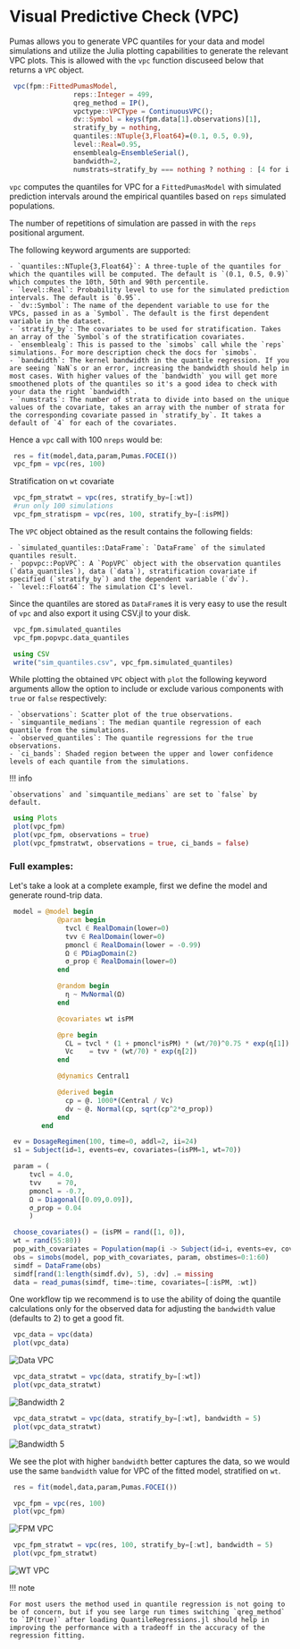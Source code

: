 # Visual Predictive Check (VPC)

Pumas allows you to generate VPC quantiles for your data and model simulations
and utilize the Julia plotting capabilities to generate the relevant VPC plots.
This is allowed with the `vpc` function discuseed below that returns a `VPC` object.

```julia
 vpc(fpm::FittedPumasModel,
                reps::Integer = 499,
                qreg_method = IP(),
                vpctype::VPCType = ContinuousVPC();
                dv::Symbol = keys(fpm.data[1].observations)[1],
                stratify_by = nothing,
                quantiles::NTuple{3,Float64}=(0.1, 0.5, 0.9),
                level::Real=0.95,
                ensemblealg=EnsembleSerial(),
                bandwidth=2,
                numstrats=stratify_by === nothing ? nothing : [4 for i in 1:length(stratify_by)])
```
`vpc` computes the quantiles for VPC for a `FittedPumasModel` with simulated prediction intervals 
around the empirical quantiles based on `reps` simulated populations.

The number of repetitions of simulation are passed in with the `reps` positional argument. 

The following keyword arguments are supported:

    - `quantiles::NTuple{3,Float64}`: A three-tuple of the quantiles for which the quantiles will be computed. The default is `(0.1, 0.5, 0.9)` which computes the 10th, 50th and 90th percentile.
    - `level::Real`: Probability level to use for the simulated prediction intervals. The default is `0.95`.
    - `dv::Symbol`: The name of the dependent variable to use for the VPCs, passed in as a `Symbol`. The default is the first dependent variable in the dataset.
    - `stratify_by`: The covariates to be used for stratification. Takes an array of the `Symbol`s of the stratification covariates.
    - `ensemblealg`: This is passed to the `simobs` call while the `reps` simulations. For more description check the docs for `simobs`.
    - `bandwidth`: The kernel bandwidth in the quantile regression. If you are seeing `NaN`s or an error, increasing the bandwidth should help in most cases. With higher values of the `bandwidth` you will get more smoothened plots of the quantiles so it's a good idea to check with your data the right `bandwidth`.
    - `numstrats`: The number of strata to divide into based on the unique values of the covariate, takes an array with the number of strata for the corresponding covariate passed in `stratify_by`. It takes a default of `4` for each of the covariates.

Hence a `vpc` call with 100 `nreps` would be:

```julia
 res = fit(model,data,param,Pumas.FOCEI())
 vpc_fpm = vpc(res, 100)
```

Stratification on `wt` covariate

```julia
 vpc_fpm_stratwt = vpc(res, stratify_by=[:wt])
 #run only 100 simulations 
 vpc_fpm_stratispm = vpc(res, 100, stratify_by=[:isPM])
```
The `VPC` object obtained as the result contains the following fields:

    - `simulated_quantiles::DataFrame`: `DataFrame` of the simulated quantiles result.
    - `popvpc::PopVPC`: A `PopVPC` object with the observation quantiles (`data_quantiles`), data (`data`), stratification covariate if specified (`stratify_by`) and the dependent variable (`dv`).
    - `level::Float64`: The simulation CI's level. 

Since the quantiles are stored as `DataFrame`s it is very easy to use the result of `vpc` and also 
export it using CSV.jl to your disk.

```julia
 vpc_fpm.simulated_quantiles
 vpc_fpm.popvpc.data_quantiles

 using CSV
 write("sim_quantiles.csv", vpc_fpm.simulated_quantiles)
```

While plotting the obtained `VPC` object with `plot` the following keyword arguments allow the option 
to include or exclude various components with `true` or `false` respectively:

    - `observations`: Scatter plot of the true observations.
    - `simquantile_medians`: The median quantile regression of each quantile from the simulations.
    - `observed_quantiles`: The quantile regressions for the true observations.
    - `ci_bands`: Shaded region between the upper and lower confidence levels of each quantile from the simulations.


!!! info
    
    `observations` and `simquantile_medians` are set to `false` by default.


```julia
 using Plots
 plot(vpc_fpm)
 plot(vpc_fpm, observations = true)
 plot(vpc_fpmstratwt, observations = true, ci_bands = false)
```

### Full examples: 

Let's take a look at a complete example, first we define the model and generate round-trip data.

```julia
 model = @model begin
            @param begin
              tvcl ∈ RealDomain(lower=0)
              tvv ∈ RealDomain(lower=0)
              pmoncl ∈ RealDomain(lower = -0.99)
              Ω ∈ PDiagDomain(2)
              σ_prop ∈ RealDomain(lower=0)
            end

            @random begin
              η ~ MvNormal(Ω)
            end

            @covariates wt isPM

            @pre begin
              CL = tvcl * (1 + pmoncl*isPM) * (wt/70)^0.75 * exp(η[1])
              Vc    = tvv * (wt/70) * exp(η[2])
            end

            @dynamics Central1

            @derived begin
              cp = @. 1000*(Central / Vc)
              dv ~ @. Normal(cp, sqrt(cp^2*σ_prop))
            end
        end

 ev = DosageRegimen(100, time=0, addl=2, ii=24)
 s1 = Subject(id=1, events=ev, covariates=(isPM=1, wt=70))

 param = (
     tvcl = 4.0,
     tvv    = 70,
     pmoncl = -0.7,
     Ω = Diagonal([0.09,0.09]),
     σ_prop = 0.04
     )

 choose_covariates() = (isPM = rand([1, 0]),
 wt = rand(55:80))
 pop_with_covariates = Population(map(i -> Subject(id=i, events=ev, covariates=choose_covariates()),1:10))
 obs = simobs(model, pop_with_covariates, param, obstimes=0:1:60)
 simdf = DataFrame(obs)
 simdf[rand(1:length(simdf.dv), 5), :dv] .= missing
 data = read_pumas(simdf, time=:time, covariates=[:isPM, :wt])
```

One workflow tip we recommend is to use the ability of doing the quantile calculations 
only for the observed data for adjusting the `bandwidth` value (defaults to 2) to get a
good fit.

```julia
 vpc_data = vpc(data)
 plot(vpc_data)
```
![Data VPC](../assets/vpc/vpcdata.png)

```julia
 vpc_data_stratwt = vpc(data, stratify_by=[:wt])
 plot(vpc_data_stratwt)
```
![Bandwidth 2](../assets/vpc/bandwidth2.png)

```julia
 vpc_data_stratwt = vpc(data, stratify_by=[:wt], bandwidth = 5)
 plot(vpc_data_stratwt)
```
![Bandwidth 5](../assets/vpc/bandwidth5.png)

We see the plot with higher `bandwidth` better captures the data, so we would use the same `bandwidth` value
for VPC of the fitted model, stratified on `wt`.  


```julia
 res = fit(model,data,param,Pumas.FOCEI())

 vpc_fpm = vpc(res, 100)
 plot(vpc_fpm)
```
![FPM VPC](../assets/vpc/vpcfpm.png)

```julia
 vpc_fpm_stratwt = vpc(res, 100, stratify_by=[:wt], bandwidth = 5)
 plot(vpc_fpm_stratwt)
```
![WT VPC](../assets/vpc/vpcstratwt.png)

!!! note

    For most users the method used in quantile regression is not going to be of concern, but if you see large run times switching `qreg_method` to `IP(true)` after loading QuantileRegressions.jl should help in improving the performance with a tradeoff in the accuracy of the regression fitting.
